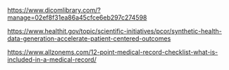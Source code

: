 https://www.dicomlibrary.com/?manage=02ef8f31ea86a45cfce6eb297c274598

https://www.healthit.gov/topic/scientific-initiatives/pcor/synthetic-health-data-generation-accelerate-patient-centered-outcomes

https://www.allzonems.com/12-point-medical-record-checklist-what-is-included-in-a-medical-record/
